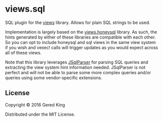 # views.sql

SQL plugin for the [views][1] library. Allows for plain SQL strings to 
be used.

[1]: https://github.com/gered/views 

Implementation is largely based on the [views.honeysql][2] library. As 
such, the hints generated by either of these libraries are compatible 
with each other. So you can opt to include honeysql and sql views in the
same view system if you wish and vexec! calls will trigger updates as
you would expect across all of these views.

Note that this library leverages [JSqlParser][3] for parsing SQL
queries and extracting the view system hint information needed.
JSqlParser is not perfect and will not be able to parse some more
complex queries and/or queries using some vendor-specific extensions.

[2]: https://github.com/gered/views.honeysql
[3]: https://github.com/JSQLParser/JSqlParser

## License

Copyright © 2016 Gered King

Distributed under the MIT License.
